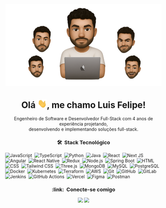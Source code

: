 <p align="center"><img src="https://github.com/techlfdev/techlfdev/blob/main/design.png"></p>

<h1 align="center">Olá <img src="https://raw.githubusercontent.com/KevinPatel04/KevinPatel04/master/Hi.gif" width="30px">, me chamo Luis Felipe!</h1>

<p align="center" width="150px"> Engenheiro de Software e Desenvolvedor Full-Stack com 4 anos de experiência projetando,<br>desenvolvendo e implementando soluções full-stack.</p>


<h3 align="center">🛠 &nbsp;Stack Tecnológico</h3>

![JavaScript](https://img.shields.io/badge/-JavaScript-05122A?style=flat&logo=javascript)&nbsp;
![TypeScript](https://img.shields.io/badge/-TypeScript-05122A?style=flat&logo=typescript&logoColor=007ACC)&nbsp;
![Python](https://img.shields.io/badge/-Python-05122A?style=flat&logo=python)&nbsp;
![Java](https://img.shields.io/badge/-Java-05122A?style=flat&logo=Java&logoColor=FFA518)&nbsp;
![React](https://img.shields.io/badge/-React-05122A?style=flat&logo=react)&nbsp;
![Next JS](https://img.shields.io/badge/-Next.js-05122A?style=flat&logo=next.js)&nbsp;
![Angular](https://img.shields.io/badge/-Angular-05122A?style=flat&logo=angular&logoColor=DD0031)&nbsp;
![React Native](https://img.shields.io/badge/-React%20Native-05122A?style=flat&logo=react&logoColor=61DAFB)&nbsp;
![Redux](https://img.shields.io/badge/-Redux-05122A?style=flat&logo=redux&logoColor=764ABC)&nbsp;
![Node.js](https://img.shields.io/badge/-Node.js-05122A?style=flat&logo=node.js&logoColor=339933)&nbsp;
![Spring Boot](https://img.shields.io/badge/-Spring%20Boot-05122A?style=flat&logo=spring-boot&logoColor=6DB33F)&nbsp;
![HTML](https://img.shields.io/badge/-HTML-05122A?style=flat&logo=HTML5)&nbsp;
![CSS](https://img.shields.io/badge/-CSS-05122A?style=flat&logo=CSS3&logoColor=1572B6)&nbsp;
![Tailwind CSS](https://img.shields.io/badge/-Tailwind%20CSS-05122A?style=flat&logo=tailwind-css)&nbsp;
![Three.js](https://img.shields.io/badge/-Three.js-05122A?style=flat&logo=three.js)&nbsp;
![MongoDB](https://img.shields.io/badge/-MongoDB-05122A?style=flat&logo=mongodb)&nbsp;
![MySQL](https://img.shields.io/badge/-MySQL-05122A?style=flat&logo=mysql&logoColor=4479A1)&nbsp;
![PostgreSQL](https://img.shields.io/badge/-PostgreSQL-05122A?style=flat&logo=postgresql&logoColor=336791)&nbsp;
![Docker](https://img.shields.io/badge/-Docker-05122A?style=flat&logo=docker)&nbsp;
![Kubernetes](https://img.shields.io/badge/-Kubernetes-05122A?style=flat&logo=kubernetes)&nbsp;
![Terraform](https://img.shields.io/badge/-Terraform-05122A?style=flat&logo=terraform)&nbsp;
![AWS](https://img.shields.io/badge/-AWS-05122A?style=flat&logo=amazon-aws)&nbsp;
![Git](https://img.shields.io/badge/-Git-05122A?style=flat&logo=git)&nbsp;
![GitHub](https://img.shields.io/badge/-GitHub-05122A?style=flat&logo=github)&nbsp;
![GitLab](https://img.shields.io/badge/-GitLab-05122A?style=flat&logo=gitlab)&nbsp;
![Jenkins](https://img.shields.io/badge/-Jenkins-05122A?style=flat&logo=jenkins)&nbsp;
![GitHub Actions](https://img.shields.io/badge/-GitHub%20Actions-05122A?style=flat&logo=github-actions)&nbsp;
![Vercel](https://img.shields.io/badge/-Vercel-05122A?style=flat&logo=vercel)&nbsp;
![Figma](https://img.shields.io/badge/-Figma-05122A?style=flat&logo=figma)&nbsp;
![Postman](https://img.shields.io/badge/-Postman-05122A?style=flat&logo=postman)&nbsp;

<h3 align="center">:link: &nbsp;Conecte-se comigo</h3>

<p align="center">
<a href="https://www.linkedin.com/in/lluisdev/"><img src="https://img.shields.io/badge/-LinkedIn-0077B5?style=for-the-badge&logo=Linkedin&logoColor=white"/></a>
<a href="mailto:lipevaz.lfv@gmail.com"><img src="https://img.shields.io/badge/-Email-D14836?style=for-the-badge&logo=Gmail&logoColor=white"/></a>
</p>
